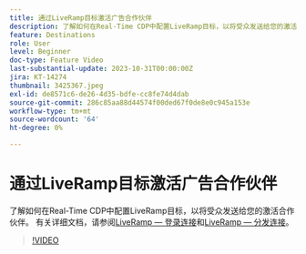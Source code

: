 ```yaml
---
title: 通过LiveRamp目标激活广告合作伙伴
description: 了解如何在Real-Time CDP中配置LiveRamp目标，以将受众发送给您的激活合作伙伴。
feature: Destinations
role: User
level: Beginner
doc-type: Feature Video
last-substantial-update: 2023-10-31T00:00:00Z
jira: KT-14274
thumbnail: 3425367.jpeg
exl-id: de8571c6-de26-4d35-bdfe-cc8fe74d4dab
source-git-commit: 286c85aa88d44574f00ded67f0de8e0c945a153e
workflow-type: tm+mt
source-wordcount: '64'
ht-degree: 0%

---
```


# 通过LiveRamp目标激活广告合作伙伴

了解如何在Real-Time CDP中配置LiveRamp目标，以将受众发送给您的激活合作伙伴。 有关详细文档，请参阅[LiveRamp — 登录连接](https://experienceleague.adobe.com/docs/experience-platform/destinations/catalog/advertising/liveramp-onboarding.html)和[LiveRamp — 分发连接](https://experienceleague.adobe.com/docs/experience-platform/destinations/catalog/advertising/liveramp-distribution.html)。

>[!VIDEO](https://video.tv.adobe.com/v/3425367/?learn=on&enablevpops)
